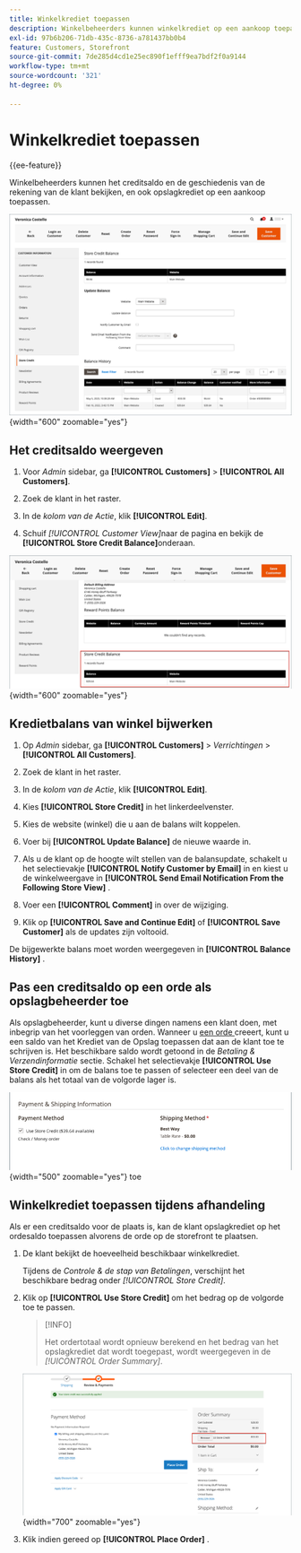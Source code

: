 ```yaml
---
title: Winkelkrediet toepassen
description: Winkelbeheerders kunnen winkelkrediet op een aankoop toepassen.
exl-id: 97b6b206-71db-435c-8736-a781437bb0b4
feature: Customers, Storefront
source-git-commit: 7de285d4cd1e25ec890f1efff9ea7bdf2f0a9144
workflow-type: tm+mt
source-wordcount: '321'
ht-degree: 0%

---
```


# Winkelkrediet toepassen

{{ee-feature}}

Winkelbeheerders kunnen het creditsaldo en de geschiedenis van de rekening van de klant bekijken, en ook opslagkrediet op een aankoop toepassen.

![ het creditsaldo en de geschiedenis van de Klant ](assets/store-credit-balance-history.png){width="600" zoomable="yes"}

## Het creditsaldo weergeven

1. Voor _Admin_ sidebar, ga **[!UICONTROL Customers]** > **[!UICONTROL All Customers]**.

1. Zoek de klant in het raster.

1. In de _kolom van de Actie_, klik **[!UICONTROL Edit]**.

1. Schuif _[!UICONTROL Customer View]_&#x200B;naar de pagina en bekijk de **[!UICONTROL Store Credit Balance]**&#x200B;onderaan.

![ Saldo van de Krediet van de Opslag ](assets/store-credit-balance.png){width="600" zoomable="yes"}

## Kredietbalans van winkel bijwerken

1. Op _Admin_ sidebar, ga **[!UICONTROL Customers]** > _Verrichtingen_ > **[!UICONTROL All Customers]**.

1. Zoek de klant in het raster.

1. In de _kolom van de Actie_, klik **[!UICONTROL Edit]**.

1. Kies **[!UICONTROL Store Credit]** in het linkerdeelvenster.

1. Kies de website (winkel) die u aan de balans wilt koppelen.

1. Voer bij **[!UICONTROL Update Balance]** de nieuwe waarde in.

1. Als u de klant op de hoogte wilt stellen van de balansupdate, schakelt u het selectievakje **[!UICONTROL Notify Customer by Email]** in en kiest u de winkelweergave in **[!UICONTROL Send Email Notification From the Following Store View]** .

1. Voer een **[!UICONTROL Comment]** in over de wijziging.

1. Klik op **[!UICONTROL Save and Continue Edit]** of **[!UICONTROL Save Customer]** als de updates zijn voltooid.

De bijgewerkte balans moet worden weergegeven in **[!UICONTROL Balance History]** .

## Pas een creditsaldo op een orde als opslagbeheerder toe

Als opslagbeheerder, kunt u diverse dingen namens een klant doen, met inbegrip van het voorleggen van orden. Wanneer u [ een orde ](../stores-purchase/customer-account-create-order.md) creeert, kunt u een saldo van het Krediet van de Opslag toepassen dat aan de klant toe te schrijven is. Het beschikbare saldo wordt getoond in de _Betaling &amp; Verzendinformatie_ sectie. Schakel het selectievakje **[!UICONTROL Use Store Credit]** in om de balans toe te passen of selecteer een deel van de balans als het totaal van de volgorde lager is.

![ pas het saldo van het opslagkrediet op de orde ](assets/store-credit-apply.png){width="500" zoomable="yes"} toe

## Winkelkrediet toepassen tijdens afhandeling

Als er een creditsaldo voor de plaats is, kan de klant opslagkrediet op het ordesaldo toepassen alvorens de orde op de storefront te plaatsen.

1. De klant bekijkt de hoeveelheid beschikbaar winkelkrediet.

   Tijdens de _Controle &amp; de stap van Betalingen_, verschijnt het beschikbare bedrag onder _[!UICONTROL Store Credit]_.

1. Klik op **[!UICONTROL Use Store Credit]** om het bedrag op de volgorde toe te passen.

   >[!INFO]
   >
   >Het ordertotaal wordt opnieuw berekend en het bedrag van het opslagkrediet dat wordt toegepast, wordt weergegeven in de _[!UICONTROL Order Summary]_.

   ![ het creditsaldo van de Opslag wordt toegepast op de orde ](assets/store-credit-checkout.png){width="700" zoomable="yes"}

1. Klik indien gereed op **[!UICONTROL Place Order]** .
